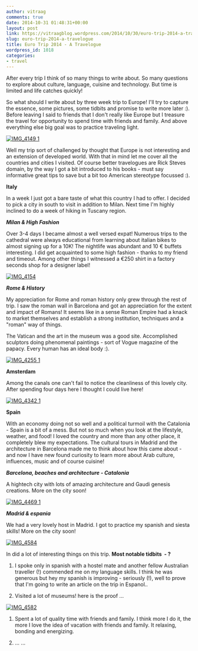 ```yaml
---
author: vitraag
comments: true
date: 2014-10-31 01:48:31+00:00
layout: post
link: https://vitraagblog.wordpress.com/2014/10/30/euro-trip-2014-a-travelogue/
slug: euro-trip-2014-a-travelogue
title: Euro Trip 2014 - A Travelogue
wordpress_id: 1018
categories:
- travel
---
```


After every trip I think of so many things to write about. So many questions to explore about culture, language, cuisine and technology. But time is limited and life catches quickly!

So what should I write about by three week trip to Europe! I'll try to capture the essence, some pictures, some tidbits and promise to write more later :). Before leaving I said to friends that I don't really like Europe but I treasure the travel for opportunity to spend time with friends and family. And above everything else big goal was to practice traveling light.<!-- more -->



[![IMG_4149 1]({{site.images}}/2014/10/IMG_4149-1-e1414718681389-225x300.jpg)]({{site.images}}/2014/10/IMG_4149-1-e1414718681389.jpg)



Well my trip sort of challenged by thought that Europe is not interesting and an extension of developed world. With that in mind let me cover all the countries and cities I visited. Of course better travelogues are Rick Steves domain, by the way I got a bit introduced to his books - must say informative great tips to save but a bit too American stereotype focussed :).

**Italy**

In a week I just got a bare taste of what this country I had to offer. I decided to pick a city in south to visit in addition to Milan. Next time I'm highly inclined to do a week of hiking in Tuscany region.

_**Milan & High Fashion**_

Over 3-4 days I became almost a well versed expat! Numerous trips to the cathedral were always educational from learning about italian bikes to almost signing up for a 10K! The nightlife was abundant and 10 € buffets interesting. I did get acquainted to some high fashion - thanks to my friend and timeout. Among other things I witnessed a €250 shirt in a factory seconds shop for a designer label!



[![IMG_4154]({{site.images}}/2014/10/IMG_4154-e1414718837886-300x225.jpg)]({{site.images}}/2014/10/IMG_4154-e1414718837886.jpg)



_**Rome & History**_

My appreciation for Rome and roman history only grew through the rest of trip. I saw the roman wall in Barcelona and got an appreciation for the extent and impact of Romans! It seems like in a sense Roman Empire had a knack to market themselves and establish a strong institution, techniques and a "roman" way of things.

The Vatican and the art in the museum was a good site. Accomplished sculptors doing phenomenal paintings - sort of Vogue magazine of the papacy. Every human has an ideal body :).

[![IMG_4255 1]({{site.images}}/2014/10/IMG_4255-1-e1414719088842-225x300.jpg)]({{site.images}}/2014/10/IMG_4255-1-e1414719088842.jpg)

**Amsterdam**

Among the canals one can't fail to notice the cleanliness of this lovely city. After spending four days here I thought I could live here!



[![IMG_4342 1]({{site.images}}/2014/10/IMG_4342-1-e1414719203260-300x225.jpg)]({{site.images}}/2014/10/IMG_4342-1-e1414719203260.jpg)



**Spain**

With an economy doing not so well and a political turmoil with the Catalonia - Spain is a bit of a mess. But not so much when you look at the lifestyle, weather, and food! I loved the country and more than any other place, it completely blew my expectations. The cultural tours in Madrid and the architecture in Barcelona made me to think about how this came about - and now I have new found curiosity to learn more about Arab culture, influences, music and of course cuisine!

_**Barcelona, beaches and architecture - Catalonia**_

A hightech city with lots of amazing architecture and Gaudi genesis creations. More on the city soon!



[![IMG_4469 1]({{site.images}}/2014/10/IMG_4469-1-300x225.jpg)]({{site.images}}/2014/10/IMG_4469-1.jpg)



_**Madrid & espania**_

We had a very lovely host in Madrid. I got to practice my spanish and siesta skills! More on the city soon!

[![IMG_4584]({{site.images}}/2014/10/IMG_4584-e1414719416679-300x225.jpg)]({{site.images}}/2014/10/IMG_4584-e1414719416679.jpg)

In did a lot of interesting things on this trip. **Most notable tidbits  - ?**





  1. I spoke only in spanish with a hostel mate and another fellow Australian traveller (!) commended me on my language skills. I think he was generous but hey my spanish is improving - seriously (!), well to prove that I'm going to write an article on the trip in Espanol..


  2. Visited a lot of museums! here is the proof ...






[![IMG_4582]({{site.images}}/2014/10/IMG_4582-e1414719831721-225x300.jpg)]({{site.images}}/2014/10/IMG_4582-e1414719831721.jpg)





  1. Spent a lot of quality time with friends and family. I think more I do it, the more I love the idea of vacation with friends and family. It relaxing, bonding and energizing.



  2. ... <More to be added> ...




